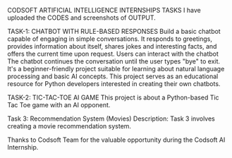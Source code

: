 CODSOFT ARTIFICIAL INTELLIGENCE INTERNSHIPS TASKS
I have uploaded the CODES and screenshots of OUTPUT.

TASK-1: CHATBOT WITH RULE-BASED RESPONSES
Build a basic chatbot capable of engaging in simple conversations. It responds to greetings, provides information about itself, shares jokes and interesting facts, 
and offers the current time upon request. Users can interact with the chatbot The chatbot continues the conversation until the user types "bye" to exit. It's a beginner-friendly project suitable for
learning about natural language processing and basic AI concepts. This project serves as an educational resource for Python developers interested in creating their own chatbots.

TASK-2: TIC-TAC-TOE AI GAME
This project is about a Python-based Tic Tac Toe game with an AI opponent. 

Task 3: Recommendation System (Movies)
Description: Task 3 involves creating a movie recommendation system.

Thanks to Codsoft Team for the valuable opportunity during the Codsoft AI Internship.

